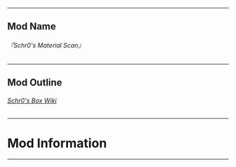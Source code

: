 ---------------
## Mod Name 
###### 『Schr0's Material Scan』
---------------
## Mod Outline
###### [Schr0's Box Wiki](http://seesaawiki.jp/schr0mods/)
---------------
# Mod Information
---------------
